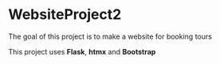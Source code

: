 # WebsiteProject2

The goal of this project is to make a website for booking tours

This project uses **Flask**, **htmx** and **Bootstrap**